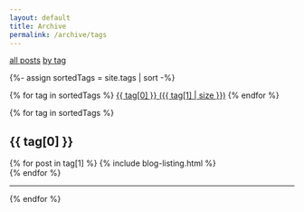 ```yaml
---
layout: default
title: Archive
permalink: /archive/tags
---
```


<div class="archive-menu">
	<span class="archive-inactive"><a href="/archive/" title="all">all posts</a></span>
	<span class="archive-active"><a href="/archive/tags" title="tags">by tag</a></span>
</div>	


{%- assign sortedTags = site.tags | sort -%}

<div class="tag-list">
{% for tag in sortedTags %}
<a href="#{{tag[0]}}">{{ tag[0] }}&nbsp;({{ tag[1] | size }})</a>
{% endfor %}

</div>

{% for tag in sortedTags %}

<section class="posts-by-tag">

<h2 id="{{ tag[0] }}">{{ tag[0] }}</h2>

{% for post in tag[1] %}
	{% include blog-listing.html %}
	<br />
{% endfor %}

<hr />
{% endfor %}